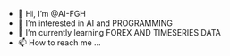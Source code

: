 - 👋 Hi, I’m @AI-FGH
- 👀 I’m interested in AI and PROGRAMMING
- 🌱 I’m currently learning FOREX AND TIMESERIES DATA
- 📫 How to reach me ...

<!---
AI-FGH/AI-FGH is a ✨ special ✨ repository because its `README.md` (this file) appears on your GitHub profile.
You can click the Preview link to take a look at your changes.
--->
